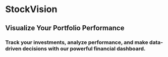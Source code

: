 # StockVision

## Visualize Your Portfolio Performance 

### Track your investments, analyze performance, and make data-driven decisions with our powerful financial dashboard.


